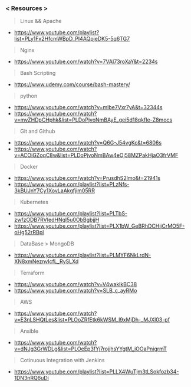 ### < Resources > 
> Linux && Apache 
* https://www.youtube.com/playlist?list=PLy1Fx2HfcmWBpD_PI4AQpjeDK5-5q6TG7
> Nginx 
* https://www.youtube.com/watch?v=7VAI73roXaY&t=2234s
> Bash Scripting 
* https://www.udemy.com/course/bash-mastery/
> python 
* https://www.youtube.com/watch?v=mlbe7Vxr7yA&t=32344s
* https://www.youtube.com/watch?v=mvZHDpCHphk&list=PLDoPjvoNmBAyE_gei5d18qkfIe-Z8mocs
> Git and Github 
* https://www.youtube.com/watch?v=Q6G-J54vgKc&t=6806s
* https://www.youtube.com/watch?v=ACOiGZoqC8w&list=PLDoPjvoNmBAw4eOj58MZPakHjaO3frVMF
> Docker 
* https://www.youtube.com/watch?v=PrusdhS2lmo&t=21941s
* https://www.youtube.com/playlist?list=PLzNfs-3kBUJnY7Cy1XovLaAkgfjim05RR
> Kubernetes 
* https://www.youtube.com/playlist?list=PLTbS-zwfzODB7RVIedHNql5u0ObBgbjjH
* https://www.youtube.com/playlist?list=PLX1bW_GeBRhDCHijCrMO5F-oHg52rRBpl
> DataBase > MongoDB
* https://www.youtube.com/playlist?list=PLMYF6NkLrdN-XN8xmNeznvIcfL_RySLXd
> Terraform 
* https://www.youtube.com/watch?v=V4waklkBC38
* https://www.youtube.com/watch?v=SLB_c_ayRMo
> AWS 
* https://www.youtube.com/watch?v=E3nLSHQtLes&list=PLOoZRfEtk6kWSM_l9xMjDh-_MJXl03-pf
> Ansible 
* https://www.youtube.com/watch?v=dNJg3GrWDLg&list=PLOeEp3fYj7rojjhsYYgtM_iOOaPnigrmT
> Cotinuous Integration with Jenkins 
* https://www.youtube.com/playlist?list=PLLX4WuTjm3tLSokfozb34-1DN3nRQ6uDi
